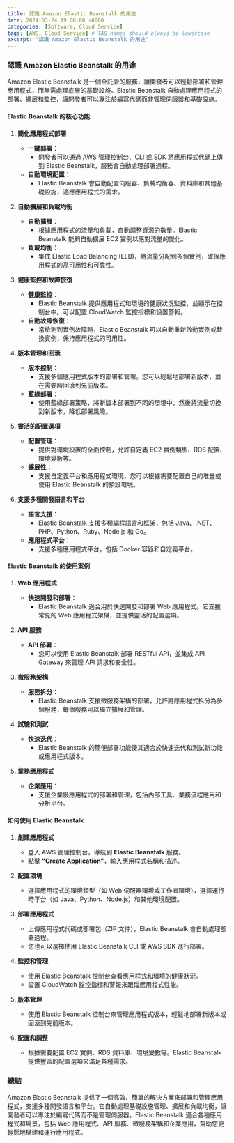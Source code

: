 ```yaml
---
title: 認識 Amazon Elastic Beanstalk 的用途
date: 2024-03-24 19:00:00 +0800
categories: [Software, Cloud Service]
tags: [AWS, Cloud Service] # TAG names should always be lowercase
excerpt: "認識 Amazon Elastic Beanstalk 的用途"
---
```


### 認識 Amazon Elastic Beanstalk 的用途

Amazon Elastic Beanstalk 是一個全託管的服務，讓開發者可以輕鬆部署和管理應用程式，而無需處理底層的基礎設施。Elastic Beanstalk 自動處理應用程式的部署、擴展和監控，讓開發者可以專注於編寫代碼而非管理伺服器和基礎設施。

#### **Elastic Beanstalk 的核心功能**

1. **簡化應用程式部署**
   - **一鍵部署**：
     - 開發者可以通過 AWS 管理控制台、CLI 或 SDK 將應用程式代碼上傳到 Elastic Beanstalk，服務會自動處理部署過程。
   - **自動環境配置**：
     - Elastic Beanstalk 會自動配置伺服器、負載均衡器、資料庫和其他基礎設施，適應應用程式的需求。

2. **自動擴展和負載均衡**
   - **自動擴展**：
     - 根據應用程式的流量和負載，自動調整資源的數量。Elastic Beanstalk 能夠自動擴展 EC2 實例以應對流量的變化。
   - **負載均衡**：
     - 集成 Elastic Load Balancing (ELB)，將流量分配到多個實例，確保應用程式的高可用性和可靠性。

3. **健康監控和故障恢復**
   - **健康監控**：
     - Elastic Beanstalk 提供應用程式和環境的健康狀況監控，並顯示在控制台中。可以配置 CloudWatch 監控指標和設置警報。
   - **自動故障恢復**：
     - 當檢測到實例故障時，Elastic Beanstalk 可以自動重新啟動實例或替換實例，保持應用程式的可用性。

4. **版本管理和回滾**
   - **版本控制**：
     - 支援多個應用程式版本的部署和管理。您可以輕鬆地部署新版本，並在需要時回滾到先前版本。
   - **藍綠部署**：
     - 使用藍綠部署策略，將新版本部署到不同的環境中，然後將流量切換到新版本，降低部署風險。

5. **靈活的配置選項**
   - **配置管理**：
     - 提供對環境設置的全面控制，允許自定義 EC2 實例類型、RDS 配置、環境變數等。
   - **擴展性**：
     - 支援自定義平台和應用程式環境，您可以根據需要配置自己的堆疊或使用 Elastic Beanstalk 的預設環境。

6. **支援多種開發語言和平台**
   - **語言支援**：
     - Elastic Beanstalk 支援多種編程語言和框架，包括 Java、.NET、PHP、Python、Ruby、Node.js 和 Go。
   - **應用程式平台**：
     - 支援多種應用程式平台，包括 Docker 容器和自定義平台。

#### **Elastic Beanstalk 的使用案例**

1. **Web 應用程式**
   - **快速開發和部署**：
     - Elastic Beanstalk 適合用於快速開發和部署 Web 應用程式。它支援常見的 Web 應用程式架構，並提供靈活的配置選項。

2. **API 服務**
   - **API 部署**：
     - 您可以使用 Elastic Beanstalk 部署 RESTful API，並集成 API Gateway 來管理 API 請求和安全性。

3. **微服務架構**
   - **服務拆分**：
     - Elastic Beanstalk 支援微服務架構的部署，允許將應用程式拆分為多個服務，每個服務可以獨立擴展和管理。

4. **試驗和測試**
   - **快速迭代**：
     - Elastic Beanstalk 的簡便部署功能使其適合於快速迭代和測試新功能或應用程式版本。

5. **業務應用程式**
   - **企業應用**：
     - 支援企業級應用程式的部署和管理，包括內部工具、業務流程應用和分析平台。

#### **如何使用 Elastic Beanstalk**

1. **創建應用程式**
   - 登入 AWS 管理控制台，導航到 **Elastic Beanstalk** 服務。
   - 點擊 **"Create Application"**，輸入應用程式名稱和描述。

2. **配置環境**
   - 選擇應用程式的環境類型（如 Web 伺服器環境或工作者環境），選擇運行時平台（如 Java、Python、Node.js）和其他環境配置。

3. **部署應用程式**
   - 上傳應用程式代碼或部署包（ZIP 文件），Elastic Beanstalk 會自動處理部署過程。
   - 您也可以選擇使用 Elastic Beanstalk CLI 或 AWS SDK 進行部署。

4. **監控和管理**
   - 使用 Elastic Beanstalk 控制台查看應用程式和環境的健康狀況。
   - 設置 CloudWatch 監控指標和警報來跟蹤應用程式性能。

5. **版本管理**
   - 使用 Elastic Beanstalk 控制台來管理應用程式版本，輕鬆地部署新版本或回滾到先前版本。

6. **配置和調整**
   - 根據需要配置 EC2 實例、RDS 資料庫、環境變數等。Elastic Beanstalk 提供豐富的配置選項來滿足各種需求。

### **總結**

Amazon Elastic Beanstalk 提供了一個高效、簡單的解決方案來部署和管理應用程式，支援多種開發語言和平台。它自動處理基礎設施管理、擴展和負載均衡，讓開發者可以專注於編寫代碼而不是管理伺服器。Elastic Beanstalk 適合各種應用程式和場景，包括 Web 應用程式、API 服務、微服務架構和企業應用，幫助您更輕鬆地構建和運行應用程式。
